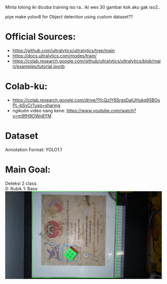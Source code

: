 Minta tolong iki dicoba training iso ra..
iki wes 30 gambar kok aku gak iso2..

piye make yolov8 for Object detection using custom dataset??

# Official Sources:
- https://github.com/ultralytics/ultralytics/tree/main
- https://docs.ultralytics.com/modes/train/
- https://colab.research.google.com/github/ultralytics/ultralytics/blob/main/examples/tutorial.ipynb

# Colab-ku:
- https://colab.research.google.com/drive/1YcQzIY6SrgsDalUHukq95BOsPL-bSvCr?usp=sharing
- ngikutin video nang kene: https://www.youtube.com/watch?v=m9fH9OWn8YM

# Dataset
Annotation Format: YOLO1.1

# Main Goal:
Deteksi 2 class:   
0: Rubik
1: Base
![Main Goal](https://github.com/vkurpmax/Syncro/blob/main/bounding_box.png?raw=true)
